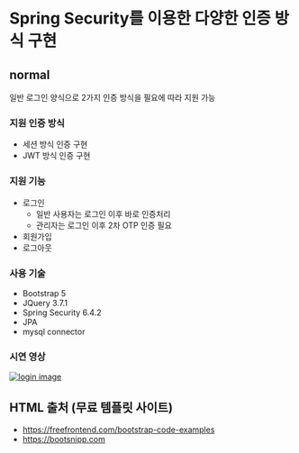 # Spring Security를 이용한 다양한 인증 방식 구현

## normal 
일반 로그인 양식으로 2가지 인증 방식을 필요에 따라 지원 가능

### 지원 인증 방식
* 세션 방식 인증 구현
* JWT 방식 인증 구현

### 지원 기능
* 로그인
	* 일반 사용자는 로그인 이후 바로 인증처리
	* 관리자는 로그인 이후 2차 OTP 인증 필요
* 회원가입
* 로그아웃

### 사용 기술
* Bootstrap 5
* JQuery 3.7.1
* Spring Security 6.4.2
* JPA
* mysql connector

### 시연 영상
[![login image](https://i9.ytimg.com/vi_webp/-2XIdglsYlg/mq3.webp?sqp=CLyF3rsG-oaymwEmCMACELQB8quKqQMa8AEB-AH-CYAC0AWKAgwIABABGGUgZShlMA8=&rs=AOn4CLBIznEAwwGVq9-2KMUxZKfEzmhJaw)](https://youtu.be/-2XIdglsYlg)

## HTML 출처 (무료 템플릿 사이트)
* https://freefrontend.com/bootstrap-code-examples
* https://bootsnipp.com